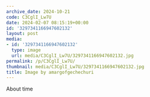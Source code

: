 ```yaml
---
archive_date: 2024-10-21
code: C3CglI_Lw7U
date: 2024-02-07 08:15:19+00:00
id: '3297341166947602132'
layout: post
media:
- id: '3297341166947602132'
  type: image
  url: media/C3CglI_Lw7U/3297341166947602132.jpg
permalink: /p/C3CglI_Lw7U/
thumbnail: media/C3CglI_Lw7U/3297341166947602132.jpg
title: Image by amargofgechechuri
---
```


About time